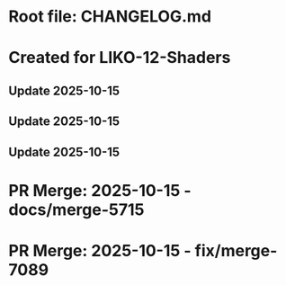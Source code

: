 # Root file: CHANGELOG.md
# Created for LIKO-12-Shaders

## Update 2025-10-15

## Update 2025-10-15

## Update 2025-10-15

# PR Merge: 2025-10-15 - docs/merge-5715

# PR Merge: 2025-10-15 - fix/merge-7089

